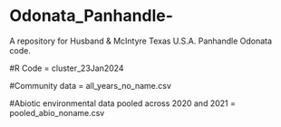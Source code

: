 # Odonata_Panhandle-
A repository for Husband &amp; McIntyre Texas U.S.A. Panhandle Odonata code. 

#R Code =
cluster_23Jan2024

#Community data =
all_years_no_name.csv

#Abiotic environmental data pooled across 2020 and 2021 = 
pooled_abio_noname.csv

